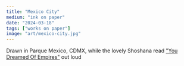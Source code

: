 ```yaml
---
title: "Mexico City"
medium: "ink on paper"
date: "2024-03-18"
tags: ["works on paper"]
image: "art/mexico-city.jpg"
---
```

Drawn in Parque Mexico, CDMX, while the lovely Shoshana read ["You Dreamed Of Empires"](https://bookshop.org/p/books/you-dreamed-of-empires-alvaro-enrigue/19997322?ean=9780593544792) out loud